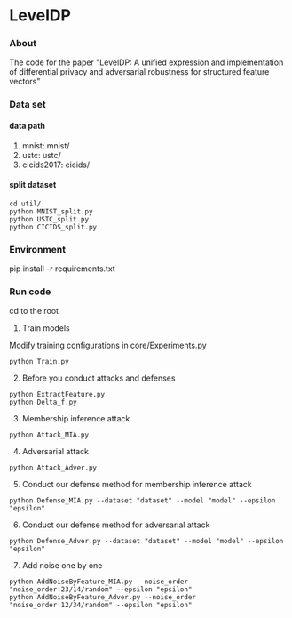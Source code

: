 # LevelDP
### About
The code for the paper "LevelDP: A unified expression and implementation of differential privacy and adversarial robustness for structured feature vectors"

### Data set
#### data path
1. mnist: mnist/
2. ustc: ustc/
3. cicids2017: cicids/

#### split dataset
```
cd util/
python MNIST_split.py
python USTC_split.py
python CICIDS_split.py
```
### Environment 
pip install -r requirements.txt
### Run code
cd to the root
1. Train models

Modify training configurations in core/Experiments.py
```
python Train.py
``` 
2. Before you conduct attacks and defenses
```
python ExtractFeature.py
python Delta_f.py
```
3. Membership inference attack
```
python Attack_MIA.py
```
4. Adversarial attack
```
python Attack_Adver.py
```
5. Conduct our defense method for membership inference attack
```
python Defense_MIA.py --dataset "dataset" --model "model" --epsilon "epsilon"
```
6. Conduct our defense method for adversarial attack
```
python Defense_Adver.py --dataset "dataset" --model "model" --epsilon "epsilon"
```
7. Add noise one by one
```
python AddNoiseByFeature_MIA.py --noise_order "noise_order:23/14/random" --epsilon "epsilon"
python AddNoiseByFeature_Adver.py --noise_order "noise_order:12/34/random" --epsilon "epsilon"
```
